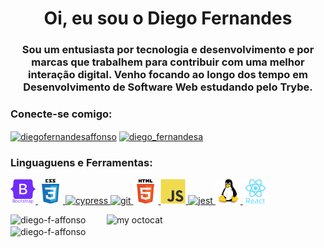 <h1 align="center">Oi, eu sou o Diego Fernandes</h1>
<h3 align="center">Sou um entusiasta por tecnologia e desenvolvimento e por marcas que trabalhem para contribuir com uma melhor interação digital. Venho focando ao longo dos tempo em Desenvolvimento de Software Web estudando pelo Trybe.</h3>

<h3 align="left">Conecte-se comigo:</h3>
<p align="left">
<a href="https://linkedin.com/in/diegofernandesaffonso" target="blank"><img align="center" src="https://cdn.jsdelivr.net/npm/simple-icons@3.0.1/icons/linkedin.svg" alt="diegofernandesaffonso" height="30" width="40" /></a>
<a href="https://instagram.com/diego_fernandesa" target="blank"><img align="center" src="https://cdn.jsdelivr.net/npm/simple-icons@3.0.1/icons/instagram.svg" alt="diego_fernandesa" height="30" width="40" /></a>
</p>

<h3 align="left">Linguaguens e Ferramentas:</h3>
<p align="left"> <a href="https://getbootstrap.com" target="_blank"> <img src="https://raw.githubusercontent.com/devicons/devicon/master/icons/bootstrap/bootstrap-plain-wordmark.svg" alt="bootstrap" width="40" height="40"/> </a> <a href="https://www.w3schools.com/css/" target="_blank"> <img src="https://raw.githubusercontent.com/devicons/devicon/master/icons/css3/css3-original-wordmark.svg" alt="css3" width="40" height="40"/> </a> <a href="https://www.cypress.io" target="_blank"> <img src="https://raw.githubusercontent.com/simple-icons/simple-icons/6e46ec1fc23b60c8fd0d2f2ff46db82e16dbd75f/icons/cypress.svg" alt="cypress" width="40" height="40"/> </a> <a href="https://git-scm.com/" target="_blank"> <img src="https://www.vectorlogo.zone/logos/git-scm/git-scm-icon.svg" alt="git" width="40" height="40"/> </a> <a href="https://www.w3.org/html/" target="_blank"> <img src="https://raw.githubusercontent.com/devicons/devicon/master/icons/html5/html5-original-wordmark.svg" alt="html5" width="40" height="40"/> </a> <a href="https://developer.mozilla.org/en-US/docs/Web/JavaScript" target="_blank"> <img src="https://raw.githubusercontent.com/devicons/devicon/master/icons/javascript/javascript-original.svg" alt="javascript" width="40" height="40"/> </a> <a href="https://jestjs.io" target="_blank"> <img src="https://www.vectorlogo.zone/logos/jestjsio/jestjsio-icon.svg" alt="jest" width="40" height="40"/> </a> <a href="https://www.linux.org/" target="_blank"> <img src="https://raw.githubusercontent.com/devicons/devicon/master/icons/linux/linux-original.svg" alt="linux" width="40" height="40"/> </a> <a href="https://reactjs.org/" target="_blank"> <img src="https://raw.githubusercontent.com/devicons/devicon/master/icons/react/react-original-wordmark.svg" alt="react" width="40" height="40"/> </a> </p>
<img align="right" width="350px" height="350px" alt="my octocat" src="https://octocat-generator-assets.githubusercontent.com/my-octocat-1612904646124.png" />
<p><img align="left" src="https://github-readme-stats.vercel.app/api/top-langs?username=diego-f-affonso&show_icons=true&locale=en&layout=compact" alt="diego-f-affonso" /></p>

<p>&nbsp;<img align="center" src="https://github-readme-stats.vercel.app/api?username=diego-f-affonso&show_icons=true&locale=en" alt="diego-f-affonso" /></p>

